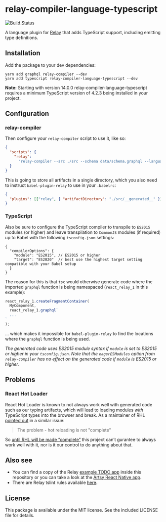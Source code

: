 # relay-compiler-language-typescript

[![Build Status](https://travis-ci.org/relay-tools/relay-compiler-language-typescript.svg?branch=master)](https://travis-ci.org/relay-tools/relay-compiler-language-typescript)

A language plugin for [Relay](https://facebook.github.io/relay/) that adds
TypeScript support, including emitting type definitions.

## Installation

Add the package to your dev dependencies:

```
yarn add graphql relay-compiler --dev
yarn add typescript relay-compiler-language-typescript --dev
```

**Note:** Starting with version 14.0.0 relay-compiler-language-typescript requires a minimum TypeScript version of 4.2.3 being installed in your project.

## Configuration

### relay-compiler

Then configure your `relay-compiler` script to use it, like so:

```json
{
  "scripts": {
    "relay":
      "relay-compiler --src ./src --schema data/schema.graphql --language typescript --artifactDirectory ./src/__generated__"
  }
}
```

This is going to store all artifacts in a single directory, which you also need
to instruct `babel-plugin-relay` to use in your `.babelrc`:

```json
{
  "plugins": [["relay", { "artifactDirectory": "./src/__generated__" }]]
}
```

### TypeScript

Also be sure to configure the TypeScript compiler to transpile to `ES2015`
modules (or higher) and leave transpilation to `CommonJS` modules (if required)
up to Babel with the following `tsconfig.json` settings:

```json5
{
  "compilerOptions": {
    "module": "ES2015", // ES2015 or higher
    "target": "ES2020"  // best use the highest target setting compatible with your Babel setup
  }
}
```

The reason for this is that `tsc` would otherwise generate code where the
imported `graphql` function is being namespaced (`react_relay_1` in this
example):

```js
react_relay_1.createFragmentContainer(
  MyComponent,
  react_relay_1.graphql`
  ...
`
);
```

… which makes it impossible for `babel-plugin-relay` to find the locations
where the `graphql` function is being used.

*The generated code uses ES2015 module syntax if `module` is set to ES2015 or
higher in your `tsconfig.json`. Note that the `eagerESModules` option from
`relay-compiler` has no effect on the generated code if `module` is ES2015 or
higher.* 

## Problems

### React Hot Loader

React Hot Loader is known to not always work well with generated code such as
our typing artifacts, which will lead to loading modules _with_ TypeScript types
into the browser and break. As a maintainer of RHL
[pointed out](https://github.com/gaearon/react-hot-loader/issues/1032) in a
similar issue:

> The problem - hot reloading is not "complete"

So
[until RHL will be made “complete”](https://github.com/gaearon/react-hot-loader/issues/1024)
this project can’t gurantee to always work well with it, nor is it our control
to do anything about that.

## Also see

* You can find a copy of the Relay
  [example TODO app](https://github.com/relay-tools/relay-compiler-language-typescript/tree/master/example)
  inside this repository or you can take a look at the
  [Artsy React Native app](https://github.com/artsy/emission).
* There are Relay tslint rules available
  [here](https://github.com/relay-tools/tslint-plugin-relay).

## License

This package is available under the MIT license. See the included LICENSE file
for details.
